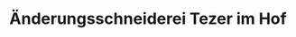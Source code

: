 ---
title: "Änderungsschneiderei Tezer im Hof"
url: /heilbronn/aenderungsschneiderei-tezer-im-hof/
shop: Schneiderei
---